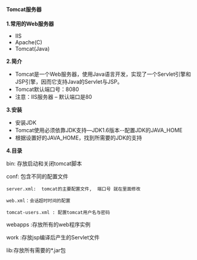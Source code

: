 #### Tomcat服务器

**1.常用的Web服务器**

-    IIS
-    Apache(C)
-    Tomcat(Java)

**2.简介**

- Tomcat是一个Web服务器，使用Java语言开发，实现了一个Servlet引擎和JSP引擎，因而它支持Java的Servlet与JSP。
- Tomcat默认端口号：8080
- 注意：IIS服务器 – 默认端口是80

**3.安装**

- 安装JDK
- Tomcat使用必须依靠JDK支持—JDK1.6版本--配置JDK的JAVA_HOME
- 根据设置好的JAVA_HOME，找到所需要的JDK的支持

**4.目录**

bin: 存放启动和关闭tomcat脚本

conf: 包含不同的配置文件

~~~
server.xml:  tomcat的主要配置文件,  端口号 就在里面修改 

web.xml：会话超时时间的配置 

tomcat-users.xml : 配置tomcat用户名与密码
~~~

webapps :存放所有的web程序实例

work :存放jsp编译后产生的Servlet文件

lib:存放所有需要的*.jar包
